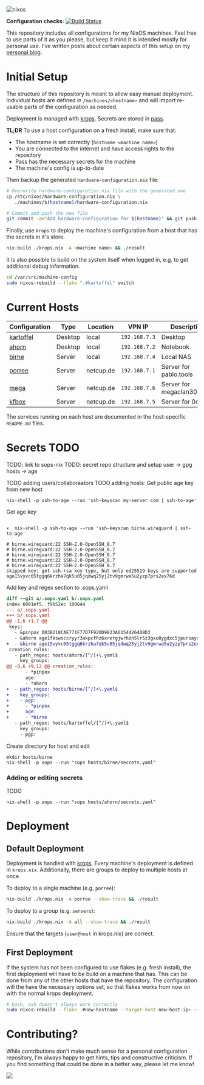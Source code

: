 ![nixos](https://socialify.git.ci/pinpox/nixos/image?description=1&font=Source%20Code%20Pro&forks=1&issues=1&logo=https%3A%2F%2Fpablo.tools%2Fnixoscolorful.svg&owner=1&pattern=Circuit%20Board&pulls=1&stargazers=1&theme=Light)

**Configuration checks:** [![Build Status](https://drone.lounge.rocks/api/badges/pinpox/nixos/status.svg)](https://drone.lounge.rocks/pinpox/nixos)

This repository includes all configurations for my NixOS machines. Feel free to
use parts of it as you please, but keep it mind it is intended mostly for
personal use. I've written posts about certain aspects of this setup on my
[personal blog](https://pablo.tools/posts).

# Initial Setup

The structure of this repository is meant to allow easy manual deployment.
Individual hosts are defined in `/machines/<hostname>` and will import re-usable
parts of the configuration as needed.

Deployment is managed with [krops](https://tech.ingolf-wagner.de/nixos/krops/).
Secrets are stored in [pass](https://www.passwordstore.org/).

**TL;DR** To use a host configuration on a fresh install, make sure that:

- The hostname is set correctly (`hostname <machine name>`)
- You are connected to the internet and have access rights to the repository
- Pass has the necessary secrets for the machine
- The machine's config is up-to-date

Then backup the generated `hardware-configuration.nix` file:

```bash
# Overwrite hardware-configuration.nix file with the generated one
cp /etc/nixos/hardware-configuration.nix \
   ./machines/$(hostname)/hardware-configuration.nix

# Commit and push the new file
git commit -am"Add hardware-configuration for $(hostname)" && git push
```

Finally, use `krops` to deploy the machine's configuration from a host that has
the secrets in it's store.

```bash
nix-build ./krops.nix -A <machine name> && ./result
```

It is also possible to build on the system itself when logged in, e.g. to get
additional debug information.

```bash
cd /var/src/machine-config
sudo nixos-rebuild --flake ".#kartoffel" switch
```

# Current Hosts

| Configuration                       | Type      | Location    | VPN IP         | Description                  |
| ----------------------------------- | --------- | ----------- | -------------- | ---------------------------- |
| [kartoffel](./machines/kartoffel)   | Desktop   | local       | `192.168.7.3`  | Desktop                      |
| [ahorn](./machines/ahorn)           | Desktop   | local       | `192.168.7.2`  | Notebook                     |
| [birne](./machines/birne)           | Server    | local       | `192.168.7.4`  | Local NAS                    |
| [porree](./machines/porree)         | Server    | netcup.de   | `192.168.7.1`  | Server for pablo.tools       |
| [mega](./machines/mega)             | Server    | netcup.de   | `192.168.7.6`  | Server for megaclan3000.de   |
| [kfbox](./machines/kfbox)           | Server    | netcup.de   | `192.168.7.5`  | Server for 0cx.de            |

The services running on each host are documented in the host-specific
`README.md` files.

# Secrets TODO
TODO: link to sops-nix
TODO: secret repo structure and setup
user -> gpg
hosts -> age

TODO adding users/collaboraators
TODO adding hosts: Get public age key from new host

```
nix-shell -p ssh-to-age --run 'ssh-keyscan my-server.com | ssh-to-age'
```

Get age key
```

×  nix-shell -p ssh-to-age --run 'ssh-keyscan birne.wireguard | ssh-to-age'

# birne.wireguard:22 SSH-2.0-OpenSSH_8.7
# birne.wireguard:22 SSH-2.0-OpenSSH_8.7
# birne.wireguard:22 SSH-2.0-OpenSSH_8.7
# birne.wireguard:22 SSH-2.0-OpenSSH_8.7
# birne.wireguard:22 SSH-2.0-OpenSSH_8.7
skipped key: got ssh-rsa key type, but only ed25519 keys are supported
age15vyvc05tggq6krzha7qk5u05jqdwq25yj2tv9gmrwa5u2yzp7prs2ex76d

```

Add key and regex section to .sops.yaml
```diff
diff --git a/.sops.yaml b/.sops.yaml
index 6081ef5..f9b52ec 100644
--- a/.sops.yaml
+++ b/.sops.yaml
@@ -1,6 +1,7 @@
 keys:
   - &pinpox D03B218CAE771F77D7F920D9823A6154426408D3
   - &ahorn age1fkswsccryyr3akpcfhz6xrergjwrhzn5lr5z3gxu8ygdxc5jpursaysws8
+  - &birne age15vyvc05tggq6krzha7qk5u05jqdwq25yj2tv9gmrwa5u2yzp7prs2ex76d
 creation_rules:
   - path_regex: hosts/ahorn/[^/]+\.yaml$
     key_groups:
@@ -8,6 +9,12 @@ creation_rules:
       - *pinpox
       age:
       - *ahorn
+  - path_regex: hosts/birne/[^/]+\.yaml$
+    key_groups:
+    - pgp:
+      - *pinpox
+      age:
+      - *birne
   - path_regex: hosts/kartoffel/[^/]+\.yaml$
     key_groups:
     - pgp:
```

Create directory for host and edit
```
mkdir hosts/birne
nix-shell -p sops --run "sops hosts/birne/secrets.yaml"
```


### Adding or editing secrets

TODO 
```
nix-shell -p sops --run "sops hosts/ahorn/secrets.yaml"
```


# Deployment

## Default Deployment

Deployment is handled with [krops](https://tech.ingolf-wagner.de/nixos/krops/).
Every machine's deployment is defined in `krops.nix`. Additionally, there are
groups to deploy to multiple hosts at once.

To deploy to a single machine (e.g. `porree`):

```bash
nix-build ./krops.nix -A porree --show-trace && ./result
```

To deploy to a group (e.g. `servers`):

```bash
nix-build ./krops.nix -A all --show-trace && ./result
```

Ensure that the targets (`user@host` in krops.nix) are correct.


## First Deployment

If the system has not been configured to use flakes (e.g. fresh install), the
first deployment will have to be build on a machine that has. This can be done
from any of the other hosts that have the repository. The configuration will the
have the necessary options set, so that flakes works from now on with the normal
krops deployment.

```bash
# bash, zsh doesn't always work correctly
sudo nixos-rebuild --flake .#new-hostname --target-host new-host-ip> --build-host localhost switch
 ```

# Contributing?

While contributions don't make much sense for a personal configuration repository,
I'm always happy to get hints, tips and constructive criticism. If you find something 
that could be done in a better way, please let me know!


<a href="https://www.buymeacoffee.com/pinpox"><img src="https://img.buymeacoffee.com/button-api/?text=Buy me a coffee&emoji=😎&slug=pinpox&button_colour=82aaff&font_colour=000000&font_family=Inter&outline_colour=000000&coffee_colour=FFDD00"></a>
